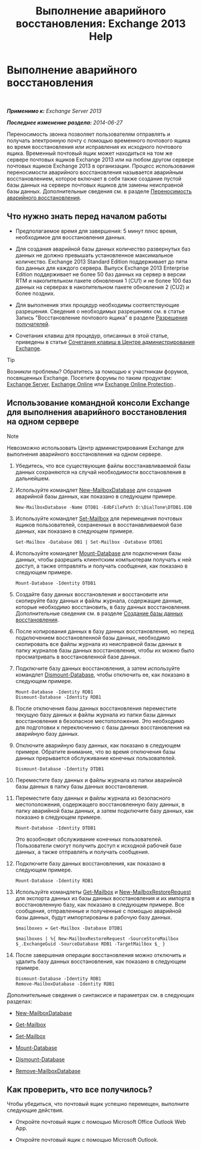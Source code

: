 ﻿---
title: 'Выполнение аварийного восстановления: Exchange 2013 Help'
TOCTitle: Выполнение аварийного восстановления
ms:assetid: 158817fa-4b17-4fa9-8341-a86609e6a388
ms:mtpsurl: https://technet.microsoft.com/ru-ru/library/Dd979810(v=EXCHG.150)
ms:contentKeyID: 51408005
ms.date: 05/22/2018
mtps_version: v=EXCHG.150
ms.translationtype: MT
---

# Выполнение аварийного восстановления

 

_**Применимо к:** Exchange Server 2013_

_**Последнее изменение раздела:** 2014-06-27_

Переносимость звонка позволяет пользователям отправлять и получать электронную почту с помощью временного почтового ящика во время восстановления или исправления их исходного почтового ящика. Временный почтовый ящик может находиться на том же сервере почтовых ящиков Exchange 2013 или на любом другом сервере почтовых ящиков Exchange 2013 в организации. Процесс использования переносимости аварийного восстановления называется аварийным восстановлением, которое включает в себя также создание пустой базы данных на сервере почтовых ящиков для замены неисправной базы данных. Дополнительные сведения см. в разделе [Переносимость аварийного восстановления](dial-tone-portability-exchange-2013-help.md).

## Что нужно знать перед началом работы

  - Предполагаемое время для завершения: 5 минут плюс время, необходимое для восстановления данных.

  - Для создания аварийной базы данных количество развернутых баз данных не должно превышать установленное максимальное количество. Exchange 2013 Standard Edition поддерживает до пяти баз данных для каждого сервера. Выпуск Exchange 2013 Enterprise Edition поддерживает не более 50 баз данных на сервер в версии RTM и накопительном пакете обновления 1 (CU1) и не более 100 баз данных на серверах в накопительном пакете обновления 2 (CU2) и более поздних.

  - Для выполнения этих процедур необходимы соответствующие разрешения. Сведения о необходимых разрешениях см. в статье Запись "Восстановление почтового ящика" в разделе [Разрешения получателей](recipients-permissions-exchange-2013-help.md).

  - Сочетания клавиш для процедур, описанных в этой статье, приведены в статье [Сочетания клавиш в Центре администрирования Exchange](keyboard-shortcuts-in-the-exchange-admin-center-exchange-online-protection-help.md).

> [!TIP]  
> Возникли проблемы? Обратитесь за помощью к участникам форумов, посвященных Exchange. Посетите форумы по таким продуктам: <a href="https://go.microsoft.com/fwlink/p/?linkid=60612">Exchange Server</a>, <a href="https://go.microsoft.com/fwlink/p/?linkid=267542">Exchange Online</a> или <a href="https://go.microsoft.com/fwlink/p/?linkid=285351">Exchange Online Protection</a>..


## Использование командной консоли Exchange для выполнения аварийного восстановления на одном сервере

> [!NOTE]  
> Невозможно использовать Центр администрирования Exchange для выполнения аварийного восстановления на одном сервере.


1.  Убедитесь, что все существующие файлы восстанавливаемой базы данных сохраняются на случай необходимости восстановления в дальнейшем.

2.  Используйте командлет [New-MailboxDatabase](https://technet.microsoft.com/ru-ru/library/aa997976\(v=exchg.150\)) для создания аварийной базы данных, как показано в следующем примере.
    
        New-MailboxDatabase -Name DTDB1 -EdbFilePath D:\DialTone\DTDB1.EDB

3.  Используйте командлет [Set-Mailbox](https://technet.microsoft.com/ru-ru/library/bb123981\(v=exchg.150\)) для перемещения почтовых ящиков пользователей, сохраненных в восстанавливаемой базе данных, как показано в следующем примере.
    
        Get-Mailbox -Database DB1 | Set-Mailbox -Database DTDB1

4.  Используйте командлет [Mount-Database](https://technet.microsoft.com/ru-ru/library/aa998871\(v=exchg.150\)) для подключения базы данных, чтобы разрешить клиентским компьютерам получать к ней доступ, а также отправлять и получать сообщения, как показано в следующем примере.
    
        Mount-Database -Identity DTDB1

5.  Создайте базу данных восстановления и восстановите или скопируйте базу данных и файлы журнала, содержащие данные, которые необходимо восстановить, в базу данных восстановления. Дополнительные сведения см. в разделе [Создание базы данных восстановления](create-a-recovery-database-exchange-2013-help.md).

6.  После копирования данных в базу данных восстановления, но перед подключением восстановленной базы данных, необходимо скопировать все файлы журнала из неисправной базы данных в папку журналов базы данных восстановления, чтобы их можно было просматривать в восстановленной базе данных.

7.  Подключите базу данных восстановления, а затем используйте командлет [Dismount-Database](https://technet.microsoft.com/ru-ru/library/bb124936\(v=exchg.150\)), чтобы отключить ее, как показано в следующем примере.
    
        Mount-Database -Identity RDB1
        Dismount-Database -Identity RDB1

8.  После отключения базы данных восстановления переместите текущую базу данных и файлы журнала из папки базы данных восстановления в безопасное местоположение. Это необходимо для подготовки к переключению с базы данных восстановления на аварийную базу данных.

9.  Отключите аварийную базу данных, как показано в следующем примере. Обратите внимание, что во время отключения базы данных прерывается обслуживание конечных пользователей.
    
        Dismount-Database -Identity DTDB1

10. Переместите базу данных и файлы журнала из папки аварийной базы данных в папку базы данных восстановления.

11. Переместите базу данных и файлы журнала из безопасного местоположения, содержащего восстановленную базу данных, в папку аварийной базы данных, а затем подключите базу данных, как показано в следующем примере.
    
        Mount-Database -Identity DTDB1
    
    Это возобновит обслуживание конечных пользователей. Пользователи смогут получить доступ к исходной рабочей базе данных, а также отправлять и получать сообщения.

12. Подключите базу данных восстановления, как показано в следующем примере.
    
        Mount-Database -Identity RDB1

13. Используйте командлеты [Get-Mailbox](https://technet.microsoft.com/ru-ru/library/bb123685\(v=exchg.150\)) и [New-MailboxRestoreRequest](https://technet.microsoft.com/ru-ru/library/ff829875\(v=exchg.150\)) для экспорта данных из базы данных восстановления и их импорта в восстановленную базу, как показано в следующем примере. Все сообщения, отправленные и полученные с помощью аварийной базы данных, будут импортированы в рабочую базу данных.
    
        $mailboxes = Get-Mailbox -Database DTDB1
    
        $mailboxes | %{ New-MailboxRestoreRequest -SourceStoreMailbox $_.ExchangeGuid -SourceDatabase RDB1 -TargetMailbox $_ }

14. После завершения операции восстановления можно отключить и удалить базу данных восстановления, как показано в следующем примере.
    
        Dismount-Database -Identity RDB1
        Remove-MailboxDatabase -Identity RDB1

Дополнительные сведения о синтаксисе и параметрах см. в следующих разделах:

  - [New-MailboxDatabase](https://technet.microsoft.com/ru-ru/library/aa997976\(v=exchg.150\))

  - [Get-Mailbox](https://technet.microsoft.com/ru-ru/library/bb123685\(v=exchg.150\))

  - [Set-Mailbox](https://technet.microsoft.com/ru-ru/library/bb123981\(v=exchg.150\))

  - [Mount-Database](https://technet.microsoft.com/ru-ru/library/aa998871\(v=exchg.150\))

  - [Dismount-Database](https://technet.microsoft.com/ru-ru/library/bb124936\(v=exchg.150\))

  - [Remove-MailboxDatabase](https://technet.microsoft.com/ru-ru/library/aa997931\(v=exchg.150\))

## Как проверить, что все получилось?

Чтобы убедиться, что почтовый ящик успешно перемещен, выполните следующие действия.

  - Откройте почтовый ящик с помощью Microsoft Office Outlook Web App.

  - Откройте почтовый ящик с помощью Microsoft Outlook.

